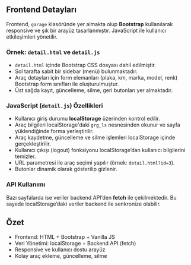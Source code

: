 ## Frontend Detayları

Frontend, `garage` klasöründe yer almakta olup **Bootstrap** kullanılarak responsive ve şık bir arayüz tasarlanmıştır. JavaScript ile kullanıcı etkileşimleri yönetilir.

### Örnek: `detail.html` ve `detail.js`

- `detail.html` içinde Bootstrap CSS dosyası dahil edilmiştir.
- Sol tarafta sabit bir sidebar (menü) bulunmaktadır.
- Araç detayları için form elemanları (plaka, km, marka, model, renk) Bootstrap form sınıfları ile oluşturulmuştur.
- Üst sağda kayıt, güncelleme, silme, geri butonları yer almaktadır.

### JavaScript (`detail.js`) Özellikleri

- Kullanıcı giriş durumu **localStorage** üzerinden kontrol edilir.
- Araç bilgileri localStorage'daki `grg_ls` nesnesinden okunur ve sayfa yüklendiğinde forma yerleştirilir.
- Araç kaydetme, güncelleme ve silme işlemleri localStorage içinde gerçekleştirilir.
- Kullanıcı çıkışı (logout) fonksiyonu localStorage’dan kullanıcı bilgilerini temizler.
- URL parametresi ile araç seçimi yapılır (örnek: `detail.html?id=3`).
- Butonlar dinamik olarak gösterilip gizlenir.

### API Kullanımı

Bazı sayfalarda ise veriler backend API’den **fetch** ile çekilmektedir. Bu sayede localStorage’daki veriler backend ile senkronize olabilir.


## Özet

- Frontend: HTML + Bootstrap + Vanilla JS
- Veri Yönetimi: localStorage + Backend API (fetch)
- Responsive ve kullanıcı dostu arayüz
- Kolay araç ekleme, güncelleme, silme


